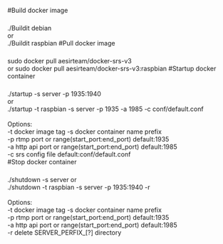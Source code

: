 #Build docker image
###
   ./Buildit debian<br>
   or<br>
   ./Buildit raspbian
#Pull docker image
###
   sudo docker pull aesirteam/docker-srs-v3<br>
   or
   sudo docker pull aesirteam/docker-srs-v3:raspbian
#Startup docker container
###
   ./startup -s server -p 1935:1940<br>
   or<br>
   ./startup -t raspbian -s server -p 1935 -a 1985 -c conf/default.conf<br>
   <br>
   Options:<br>
      -t       docker image tag
      -s       docker container name prefix<br>
      -p       rtmp port or range(start_port:end_port) default:1935<br>
      -a       http api port or range(start_port:end_port) default:1985<br>
      -c       srs config file default:conf/default.conf<br>
#Stop docker container
###
   ./shutdown -s server
   or<br>
   ./shutdown -t raspbian -s server -p 1935:1940 -r<br>
   <br>
   Options:<br>
      -t       docker image tag
      -s       docker container name prefix<br>
      -p       rtmp port or range(start_port:end_port) default:1935<br>
      -a       http api port or range(start_port:end_port) default:1985<br>
      -r       delete SERVER_PERFIX_[?] directory<br>
